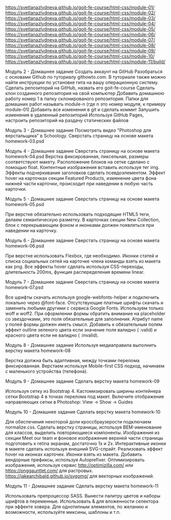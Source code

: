 https://svetlanazlydneva.github.io/goit-fe-course/html-css/module-01/
https://svetlanazlydneva.github.io/goit-fe-course/html-css/module-02/
https://svetlanazlydneva.github.io/goit-fe-course/html-css/module-03/
https://svetlanazlydneva.github.io/goit-fe-course/html-css/module-04/
https://svetlanazlydneva.github.io/goit-fe-course/html-css/module-05/
https://svetlanazlydneva.github.io/goit-fe-course/html-css/module-06/
https://svetlanazlydneva.github.io/goit-fe-course/html-css/module-07/
https://svetlanazlydneva.github.io/goit-fe-course/html-css/module-08/
https://svetlanazlydneva.github.io/goit-fe-course/html-css/module-09/
https://svetlanazlydneva.github.io/goit-fe-course/html-css/module-10/
https://svetlanazlydneva.github.io/goit-fe-course/html-css/module-11/build/

Модуль 2 - Домашнее задание
Создать аккаунт на GitHub
Разобраться с основами Github по туториалу githowto.com. В туториале также можно найти инструкции по установке гита на вашу операционную систему.
Сделать репозиторий на GitHub, назвать его goit-fe-course
Сделать клон созданного репозитория на свой компьютер
Добавить домашнюю работу номер 1 в папку склонированого репозитория. Папки для домашних работ называть module-n (где n это номер модуля, к примеру module-01)
Добавить все изменения в git и сделать коммит
Запушить изменения в удаленный репозиторий
Используя GitHub Pages, настроить репозиторий на раздачу статических файлов

Модуль 3 - Домашнее задание
Посмотреть видео "Photoshop для верстальщика" в Schoology.
Сверстать страницу на основе макета homework-03.psd

Модуль 4 - Домашнее задание
Сверстать страницу на основе макета homework-04.psd
Верстка фиксированная, пиксельная, размеры соответствуют макету.
Расположение блоков на сетке сделано с помощью float.
Контентные изображения вставить используя тег img.
Эффекты подчеркивания заголовков сделать псевдоэлементом.
Эффект hover на карточках секции Featured Products, изменение цвета фона нижней части карточки, происходит при наведении в любую часть карточки.

Модуль 5 - Домашнее задание
Сверстать страницу на основе макета homework-05.psd

При верстке обязательно использовать подходящие HTML5 теги, делаем семантическую разметку.
В карточках секции New Collection, блок c перекрывающим фоном и иконками должен появляться при наведении на карточку.

Модуль 6 - Домашнее задание
Сверстать страницу на основе макета homework-06.psd

При верстке использовать Flexbox, где необходимо.
Иконки статей и списка социальных сетей на карточке члена команды взять из макета как png.
Все эффекты hover сделать используя CSS-переходы, длительность 200ms, функция распеределения времени linear.

Модуль 7 - Домашнее задание
Сверстать страницу на основе макета homework-07.psd

Все шрифты скачать используя google-webfonts-helper и подключить локально через @font-face.
Отсутствующие платные шрифты скачать и заменить любыми другими с сервиса Google Fonts.
Используем только woff и woff2.
При оформлении формы обратить внимание на placeholder со звездочками, это поля обязательные для заполнения.
Атрибут name у полей формы должен иметь смысл.
Добавить к обязательным полям эффект outline зеленого цвета если значение поля валидно ( :valid) и красного цвета если не валидно ( :invalid).

Модуль 8 - Домашнее задание
Используя медиаправила выполнить верстку макета homework-08

Верстка должна быть адаптивная, между точками перелома фиксированная.
Верстаем используя Mobile-first CSS подход, начинаем с маленького устройства (телефона).

Модуль 9 - Домашнее задание
Сделать верстку макета homework-09

Используя сетку из Bootstrap 4.
Каcтомизировать ширины контейнера сетки Bootstrap 4 в точках перелома под макет.
Включите отображение направляющих сетки в Photoshop: View -> Show -> Guides

Модуль 10 - Домашнее задание
Сделать верстку макета homework-10

Для обеспечения некоторой доли кроссбраузерости подключаем normalize.css.
Сделать верстку страницы, используя BEM-именование для классов, выделить повторяющиеся компоненты.
Изображения из секции Meet our team и фоновое изображение верхней части страницы подготовить к retina экранам, достаточно 1x и 2x.
Интерактивные иконки в макете сделать используя внешний SVG-спрайт. Реализовать эффект hover на иконках карточек.
Иконки взять из макета.
Добавить вендорные префиксы, используя Autoprefixer.
Оптимизировать изображения, используя сервис http://optimizilla.com/ или https://pnggauntlet.com/ для растровых. https://jakearchibald.github.io/svgomg/ для векторных изображений.

Модуль 11 - Домашнее задание
Сделать верстку макета homework-11

Использовать препроцессор SASS.
Вынести палитру цветов и наборы шрифтов в переменные.
Использовать & для вложенности селектора при эффекте ховера.
Для однотипным элементов, по желанию и возможности, используйте миксины, шаблоны и т.п.
